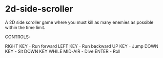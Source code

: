 # 2d-side-scroller
A 2D side scroller game where you must kill as many enemies as possible within the time limit.


CONTROLS: 

RIGHT KEY - Run forward
LEFT KEY - Run backward
UP KEY - Jump
DOWN KEY - Sit
DOWN KEY WHILE MID-AIR - Dive
ENTER - Roll
